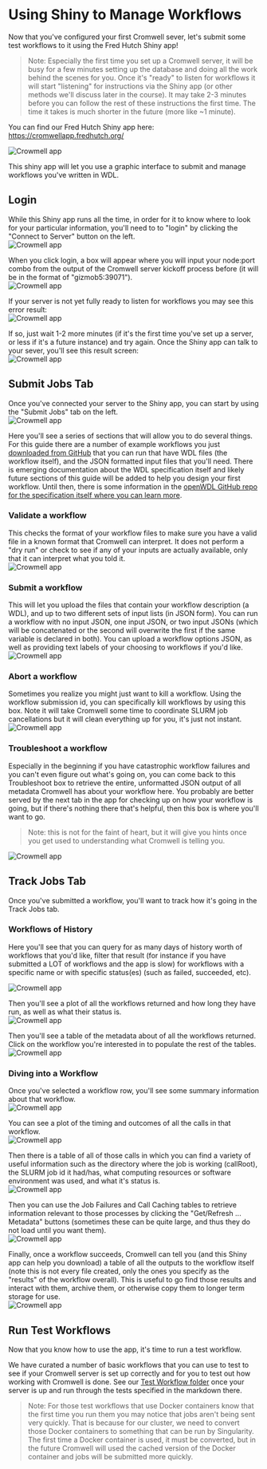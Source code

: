 

# Using Shiny to Manage Workflows
Now that you've configured your first Cromwell sever, let's submit some test workflows to it using the Fred Hutch Shiny app! 

>Note: Especially the first time you set up a Cromwell server, it will be busy for a few minutes setting up the database and doing all the work behind the scenes for you.  Once it's "ready" to listen for workflows it will start "listening" for instructions via the Shiny app (or other methods we'll discuss later in the course).   It may take 2-3 minutes before you can follow the rest of these instructions the first time. The time it takes is much shorter in the future (more like ~1 minute).

You can find our Fred Hutch Shiny app here:  https://cromwellapp.fredhutch.org/

<img src="assets/cromwell/app-front.png" title="The App looks like this." alt="Crowmell app" style="display: block; margin: auto;" />

This shiny app will let you use a graphic interface to submit and manage workflows you've written in WDL.  


## Login
While this Shiny app runs all the time, in order for it to know where to look for your particular information, you'll need to to "login" by clicking the "Connect to Server" button on the left.
<img src="assets/cromwell/connect-to-server.png" title="The App looks like this." alt="Crowmell app" style="display: block; margin: auto;" />

When you click login, a box will appear where you will input your node:port combo from the output of the Cromwell server kickoff process before (it will be in the format of "gizmob5:39071"). 
<img src="assets/cromwell/login-box.png" title="Login box will pop up" alt="Crowmell app" style="display: block; margin: auto;" />

If your server is not yet fully ready to listen for workflows you may see this error result:
<img src="assets/cromwell/invalid-server.png" title="The App can't talk to your server yet, try again in a minute." alt="Crowmell app" style="display: block; margin: auto;" />

If so, just wait 1-2 more minutes (if it's the first time you've set up a server, or less if it's a future instance) and try again.  Once the Shiny app can talk to your sever, you'll see this result screen:
<img src="assets/cromwell/valid-server.png" title="The App can talk to your server!" alt="Crowmell app" style="display: block; margin: auto;" />


## Submit Jobs Tab
Once you've connected your server to the Shiny app, you can start by using the "Submit Jobs" tab on the left.  
<img src="assets/cromwell/submit.png" title="The submit jobs tab." alt="Crowmell app" style="display: block; margin: auto;" />

Here you'll see a series of sections that will allow you to do several things. For this guide there are a number of example workflows you just [downloaded from GitHub](https://github.com/FredHutch/diy-cromwell-server/tree/main/testWorkflows) that you can run that have WDL files (the workflow itself), and the JSON formatted input files that you'll need.  There is emerging documentation about the WDL specification itself and likely future sections of this guide will be added to help you design your first workflow.  Until then, there is some information in the [openWDL GitHub repo for the specification itself where you can learn more](https://github.com/openwdl/wdl/blob/main/versions/development/SPEC.md#introduction). 



### Validate a workflow
This checks the format of your workflow files to make sure you have a valid file in a known format that Cromwell can interpret.  It does not perform a "dry run" or check to see if any of your inputs are actually available, only that it can interpret what you told it. 
<img src="assets/cromwell/validate.png" title="Validate a workflow" alt="Crowmell app" style="display: block; margin: auto;" />

### Submit a workflow
This will let you upload the files that contain your workflow description (a WDL), and up to two different sets of input lists (in JSON form).  You can run a workflow with no input JSON, one input JSON, or two input JSONs (which will be concatenated or the second will overwrite the first if the same variable is declared in both).  You can upload a workflow options JSON, as well as providing text labels of your choosing to workflows if you'd like.  
<img src="assets/cromwell/cromwell-app.png" title="Submit a workflow" alt="Crowmell app" style="display: block; margin: auto;" />


### Abort a workflow
Sometimes you realize you might just want to kill a workflow.  Using the workflow submission id, you can specifically kill workflows by using this box.  Note it will take Cromwell some time to coordinate SLURM job cancellations but it will clean everything up for you, it's just not instant. 
<img src="assets/cromwell/abort.png" title="Abort a workflow" alt="Crowmell app" style="display: block; margin: auto;" />

### Troubleshoot a workflow
Especially in the beginning if you have catastrophic workflow failures and you can't even figure out what's going on, you can come back to this Troubleshoot box to retrieve the entire, unformatted JSON output of all metadata Cromwell has about your workflow here.  You probably are better served by the next tab in the app for checking up on how your workflow is going, but if there's nothing there that's helpful, then this box is where you'll want to go.  
> Note: this is not for the faint of heart, but it will give you hints once you get used to understanding what Cromwell is telling you.  
<img src="assets/cromwell/troubleshoot.png" title="Troubleshoot a workflow" alt="Crowmell app" style="display: block; margin: auto;" />


## Track Jobs Tab

Once you've submitted a workflow, you'll want to track how it's going in the Track Jobs tab. 

### Workflows of History
Here you'll see that you can query for as many days of history worth of workflows that you'd like, filter that result (for instance if you have submitted a LOT of workflows and the app is slow) for workflows with a specific name or with specific status(es) (such as failed, succeeded, etc). 

<img src="assets/cromwell/cromwell-app.png" title="Top of the Track Jobs tab" alt="Crowmell app" style="display: block; margin: auto;" />

Then you'll see a plot of all the workflows returned and how long they have run, as well as what their status is. 
<img src="assets/cromwell/workflows-run.png" title="Workflow plot" alt="Crowmell app" style="display: block; margin: auto;" />

Then you'll see a table of the metadata about of all the workflows returned.  Click on the workflow you're interested in to populate the rest of the tables. 
<img src="assets/cromwell/cromwell-overview.png" title="Workflow table" alt="Crowmell app" style="display: block; margin: auto;" />

### Diving into a Workflow
Once you've selected a workflow row, you'll see some summary information about that workflow.
<img src="assets/cromwell/workflow-overview.png" title="Workflow overview summary" alt="Crowmell app" style="display: block; margin: auto;" />

You can see a plot of the timing and outcomes of all the calls in that workflow.
<img src="assets/cromwell/workflow-calls.png" title="Workflow calls" alt="Crowmell app" style="display: block; margin: auto;" />


Then there is a table of all of those calls in which you can find a variety of useful information such as the directory where the job is working (callRoot), the SLURM job id it had/has, what computing resources or software environment was used, and what it's status is.  
<img src="assets/cromwell/job-list.png" title="Job list" alt="Crowmell app" style="display: block; margin: auto;" />



Then you can use the Job Failures and Call Caching tables to retrieve information relevant to those processes by clicking the "Get/Refresh ... Metadata" buttons (sometimes these can be quite large, and thus they do not load until you want them).   
<img src="assets/cromwell/failures-caching.png" title="Job failures and call caching" alt="Crowmell app" style="display: block; margin: auto;" />



Finally, once a workflow succeeds, Cromwell can tell you (and this Shiny app can help you download) a table of all the outputs to the workflow itself (note this is not every file created, only the ones you specify as the "results" of the workflow overall).  This is useful to go find those results and interact with them, archive them, or otherwise copy them to longer term storage for use.  
<img src="assets/cromwell/workflow-outputs.png" title="Workflow outputs" alt="Crowmell app" style="display: block; margin: auto;" />





## Run Test Workflows
Now that you know how to use the app, it's time to run a test workflow.  

We have curated a number of basic workflows that you can use to test to see if your Cromwell server is set up correctly and for you to test out how working with Cromwell is done. 
See our [Test Workflow folder](https://github.com/FredHutch/diy-cromwell-server/tree/main/testWorkflows) once your server is up and run through the tests specified in the markdown there. 


> Note: For those test workflows that use Docker containers know that the first time you run them you may notice that jobs aren't being sent very quickly.  That is because for our cluster, we need to convert those Docker containers to something that can be run by Singularity.  The first time a Docker container is used, it must be converted, but in the future Cromwell will used the cached version of the Docker container and jobs will be submitted more quickly. 






